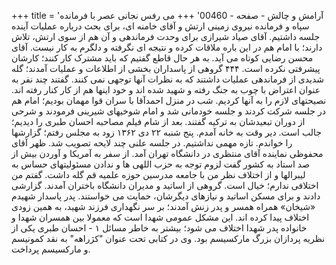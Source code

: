 +++
title = 'آرامش و چالش - صفحه - 00460'
+++
می رفس نجانی عصر با فرمانده سپاه و فرمانده نیروی زمینی ارتش و آقای خامنه ای، برای بحث درباره عملیات آینده جلسه داشتیم. آقای صیاد شیرازی برای وحدت فرماندهی و آن هم از سوی ارتش، تلاش دارند؛ با امام هم در این باره ملاقات کرده و نتیجه ای نگرفته و دلگرم به کار نیست. آقای محسن رضایی کوتاه می آید. به هر حال قاطع گفتیم که باید مشترک کار کنند؛ کارشان پیشرفتی نکرده است. ۴۴۴ گروهی از پاسداران بخشی از اطلاعات و عملیات آمدند؛ گله شدیدی از فرماندهی عملیات داشتند که به نظرات آنها توجهی نمی کنند. گفتند چند نفر به عنوان اعتراض با چوب به جنگ رفته و شهید شده اند و خود اینها هم از کار کنار رفته اند. نصیحتهای لازم را به آنها کردیم. شب در منزل احمدآقا با سران قوا مهمان بودیم؛ امام هم در جلسه شرکت کردند و جلسه خودمانی شد و امام شوخیهای شیرینی فرمودند و شرحی از دوران تبعیدشان به ترکیه گفتند. بعد از شام فیلم مصاحبه احسان طبری را دیدیم؛ جالب است. دیر وقت به خانه آمدم. پنج شنبه ۲۲ دی ۱۳۶۲ زود به مجلس رفتم؛ گزارشها را خواندم. تازه مهمی نداشتیم. در جلسه علنی چند لایحه تصویب شد. ظهر آقای محفوظی نماینده آقای منتظری در دانشگاه تهران آمد. از سفر به آمریکا و آوردن بیش از صد استاد به کشور گفت لزوم توجه به حزب اللهی ها و ندادن مسئولیتهای حساس به لیبرالها و از اختلاف نظر من با جامعه مدرسین حوزه علمیه قم گله داشت. گفتم من اختلافی ندارم؛ خیال است. گروهی از اساتید و مدیران دانشگاه باختران آمدند. گزارشی دادند و برای مسکن اساتید و نیازهای دیگرشان، حمایت می خواستند. پدر پاسدار شهیدم «شیخان» همراه همسر و پدر زنش آمدند؛ بر سر نگهداری فرزند شهید، به همین زودی اختلاف پیدا کرده اند. این مشکل عمومی شهدا است که معمولا بین همسران شهدا و خانواده پدر شهدا اختلاف می شود؛ بیشتر به خاطر مسائل ۱ - احسان طبری یکی از نظریه پردازان بزرگ مارکسیسم بود. وی در کتابی تحت عنوان "کژراهه" به نقد کمونیسم و مارکسیسم پرداخت.